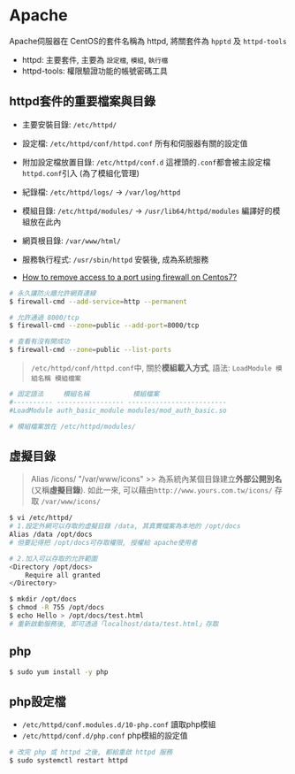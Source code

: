 # Apache

Apache伺服器在 CentOS的套件名稱為 httpd, 將關套件為 `hpptd` 及 `httpd-tools`

- httpd: 主要套件, 主要為 `設定檔`, `模組`, `執行檔`
- httpd-tools: 權限驗證功能的帳號密碼工具



## httpd套件的重要檔案與目錄

- 主要安裝目錄: `/etc/httpd/`
- 設定檔: `/etc/httpd/conf/httpd.conf` 所有和伺服器有關的設定值
- 附加設定檔放置目錄: `/etc/httpd/conf.d` 這裡頭的`.conf`都會被主設定檔`httpd.conf`引入 (為了模組化管理)
- 紀錄檔: `/etc/httpd/logs/` -> `/var/log/httpd`
- 模組目錄: `/etc/httpd/modules/` -> `/usr/lib64/httpd/modules` 編譯好的模組放在此內
- 網頁根目錄: `/var/www/html/` 
- 服務執行程式: `/usr/sbin/httpd` 安裝後, 成為系統服務

- [How to remove access to a port using firewall on Centos7?](https://serverfault.com/questions/818996/how-to-remove-access-to-a-port-using-firewall-on-centos7)

```sh
# 永久讓防火牆允許網頁連線
$ firewall-cmd --add-service=http --permanent

# 允許通過 8000/tcp
$ firewall-cmd --zone=public --add-port=8000/tcp

# 查看有沒有開成功
$ firewall-cmd --zone=public --list-ports
```

> `/etc/httpd/conf/httpd.conf`中, 關於**模組載入方式**, 語法: `LoadModule 模組名稱 模組檔案`
```sh
# 固定語法     模組名稱           模組檔案
#---------- ----------------- -------------------------
#LoadModule auth_basic_module modules/mod_auth_basic.so

# 模組檔案放在 /etc/httpd/modules/
```


## 虛擬目錄

> Alias /icons/ "/var/www/icons" >> 
  為系統內某個目錄建立**外部公開別名**(又稱**虛擬目錄**). 如此一來, 可以藉由`http://www.yours.com.tw/icons/` 存取 `/var/www/icons/`
```sh
$ vi /etc/httpd/
# 1.設定外網可以存取的虛擬目錄 /data, 其真實檔案為本地的 /opt/docs
Alias /data /opt/docs
# 但要記得把 /opt/docs可存取權限, 授權給 apache使用者

# 2.加入可以存取的允許範圍
<Directory /opt/docs>
    Require all granted
</Directory>

$ mkdir /opt/docs
$ chmod -R 755 /opt/docs
$ echo Hello > /opt/docs/test.html
# 重新啟動服務後, 即可透過「localhost/data/test.html」存取
```


## php

```sh
$ sudo yum install -y php
```


## php設定檔

- `/etc/httpd/conf.modules.d/10-php.conf` 讀取php模組
- `/etc/httpd/conf.d/php.conf` php模組的設定值

```sh
# 改完 php 或 httpd 之後, 都給重啟 httpd 服務
$ sudo systemctl restart httpd
```